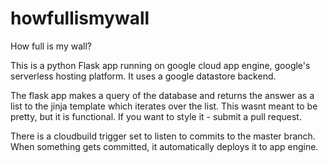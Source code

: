 # howfullismywall
How full is my wall? 

This is a python Flask app running on google cloud app engine, google's serverless hosting platform. It uses a google datastore backend. 

The flask app makes a query of the database and returns the answer as a list to the jinja template which iterates over the list. This wasnt meant to be pretty, but it is functional. If you want to style it - submit a pull request. 

There is a cloudbuild trigger set to listen to commits to the master branch. When something gets committed, it automatically deploys it to app engine. 